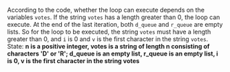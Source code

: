 According to the code, whether the loop can execute depends on the variables `votes`. If the string `votes` has a length greater than 0, the loop can execute. At the end of the last iteration, both `d_queue` and `r_queue` are empty lists. So for the loop to be executed, the string `votes` must have a length greater than 0, and `i` is 0 and `v` is the first character in the string `votes`.
State: **n is a positive integer, votes is a string of length n consisting of characters 'D' or 'R'; d_queue is an empty list, r_queue is an empty list, i is 0, v is the first character in the string votes**